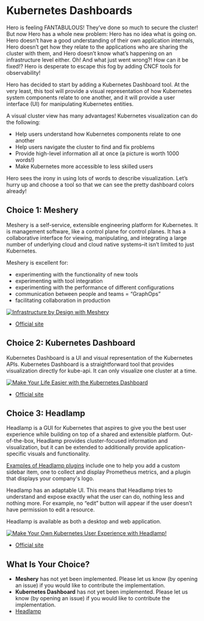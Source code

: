 # Kubernetes Dashboards

Hero is feeling FANTABULOUS! They’ve done so much to secure the cluster! But now Hero has a whole new problem: Hero has no idea what is going on. Hero doesn’t have a good understanding of their own application internals, Hero doesn’t get how they relate to the applications who are sharing the cluster with them, and Hero doesn’t know what’s happening on an infrastructure level either. Oh! And what just went wrong?! How can it be fixed!? Hero is desperate to escape this fog by adding CNCF tools for observability!

Hero has decided to start by adding a Kubernetes Dashboard tool. At the very least, this tool will provide a visual representation of how Kubernetes system components relate to one another, and it will provide a user interface (UI) for manipulating Kubernetes entities. 

A visual cluster view has many advantages! Kubernetes visualization can do the following:
* Help users understand how Kubernetes components relate to one another
* Help users navigate the cluster to find and fix problems
* Provide high-level information all at once (a picture is worth 1000 words!)
* Make Kubernetes more accessible to less skilled users

Hero sees the irony in using lots of words to describe visualization. Let’s hurry up and choose a tool so that we can see the pretty dashboard colors already!


## Choice 1: Meshery

Meshery is a self-service, extensible engineering platform for Kubernetes. It is management software, like a control plane for control planes. It has a collaborative interface for viewing, manipulating, and integrating a large number of underlying cloud and cloud native systems–it isn’t limited to just Kubernetes.

Meshery is excellent for:
* experimenting with the functionality of new tools
* experimenting with tool integration
* experimenting with the performance of different configurations
* communication between people and teams = “GraphOps”
* facilitating collaboration in production

[![Infrastructure by Design with Meshery](https://img.youtube.com/vi/DfTvlSwE8R4/0.jpg)](https://youtu.be/DfTvlSwE8R4)
* [Official site](https://meshery.io)

## Choice 2: Kubernetes Dashboard

Kubernetes Dashboard is a UI and visual representation of the Kubernetes APIs. Kubernetes Dashboard is a straightforward tool that provides visualization directly for kube-api. It can only visualize one cluster at a time.

[![Make Your Life Easier with the Kubernetes Dashboard](https://img.youtube.com/vi/Dz0ZAQkpOHg/0.jpg)](https://youtu.be/Dz0ZAQkpOHg)
* [Official site](https://github.com/kubernetes/dashboard)

## Choice 3: Headlamp

Headlamp is a GUI for Kubernetes that aspires to give you the best user experience while building on top of a shared and extensible platform. Out-of-the-box, Headlamp provides cluster-focused information and visualization, but it can be extended to additionally provide application-specific visuals and functionality. 

[Examples of Headlamp plugins](https://headlamp.dev/docs/latest/development/plugins/functionality) include one to help you add a custom sidebar item, one to collect and display Prometheus metrics, and a plugin that displays your company's logo. 

Headlamp has an adaptable UI. This means that Headlamp tries to understand and expose exactly what the user can do, nothing less and nothing more. F​​or example, no “edit” button will appear if the user doesn’t have permission to edit a resource.

Headlamp is available as both a desktop and web application.


[![Make Your Own Kubernetes User Experience with Headlamp!](https://img.youtube.com/vi/hR-koOUsaMA/0.jpg)](https://youtu.be/hR-koOUsaMA)
* [Official site](https://headlamp.dev)

## What Is Your Choice?

* **Meshery** has not yet been implemented. Please let us know (by opening an issue) if you would like to contribute the implementation.
* **Kubernetes Dashboard** has not yet been implemented. Please let us know (by opening an issue) if you would like to contribute the implementation.
* [Headlamp](headlamp.md)
